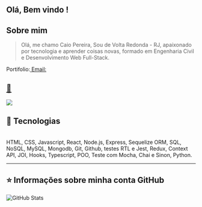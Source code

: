 ## Olá, Bem vindo !

## Sobre mim

>Olá, me chamo Caio Pereira, Sou de Volta Redonda - RJ, apaixonado por tecnologia e aprender coisas novas, formado em Engenharia Civil e Desenvolvimento Web Full-Stack. 
>
Portifolio:<a href="https://portifolio-caiopa.vercel.app/" target="_blank"  alt="portifolio">
Email: <a href="mailto:caioefg@gmail.com" >

💬
----
<p align="left">
   <a href="https://www.linkedin.com/in/caiopantunes/" target="_blank"  alt="Linkedin">
  <img src="https://img.shields.io/badge/-Linkedin-0e76a8?style=flat-square&logo=Linkedin&logoColor=white&link=LINK-DO-SEU-LINKEDIN" /></a>
</p>

## 🚀 Tecnologias

<div style="display: inline-block"><br/>
 HTML, CSS, Javascript, React, Node.js, Express, Sequelize ORM, SQL, NoSQL, MySQL, Mongodb, Git, Github, testes RTL e Jest, Redux, Context API, JOI, Hooks, Typescript, POO, Teste com Mocha, Chai e Sinon, Python.
<div>

---
 
## ⭐ Informações sobre minha conta GitHub
![GitHub Stats](https://github-readme-stats.vercel.app/api?username=Caiopa&show_icons=true)
